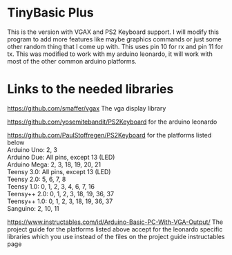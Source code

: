 TinyBasic Plus
==============
This is the version with VGAX and PS2 Keyboard support. I will 
modify this program to add more features like maybe graphics 
commands or just some other random thing that I come up with.
This uses pin 10 for rx and pin 11 for tx. This was modified
to work with my arduino leonardo, it will work with most of
the other common arduino platforms.

Links to the needed libraries
==============
https://github.com/smaffer/vgax The vga display library

https://github.com/yosemitebandit/PS2Keyboard for the arduino leonardo

https://github.com/PaulStoffregen/PS2Keyboard for the platforms listed below                                                               
Arduino Uno:  2, 3                                                                                                                         
Arduino Due:  All pins, except 13 (LED)                                                                                                   
Arduino Mega: 2, 3, 18, 19, 20, 21                                                                                                        
Teensy 3.0:   All pins, except 13 (LED)                                                                                                   
Teensy 2.0:   5, 6, 7, 8                                                                                                                  
Teensy 1.0:   0, 1, 2, 3, 4, 6, 7, 16                                                                                                     
Teensy++ 2.0: 0, 1, 2, 3, 18, 19, 36, 37                                                                                                  
Teensy++ 1.0: 0, 1, 2, 3, 18, 19, 36, 37                                                                                                  
Sanguino:     2, 10, 11                                                                                                                   

https://www.instructables.com/id/Arduino-Basic-PC-With-VGA-Output/ 
The project guide for the platforms listed above accept for the leonardo specific libraries which you use instead of the files on the project guide instructables page
